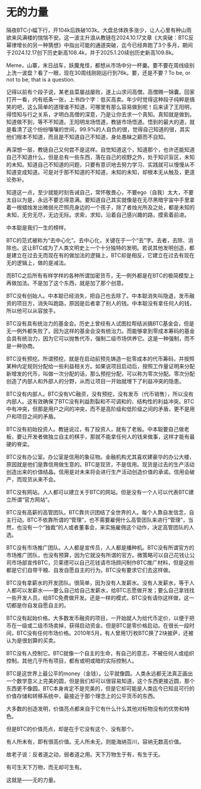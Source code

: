# 无的力量

隔夜BTC小幅下行，开104k后跌破103k。大盘总体跌多涨少，让人心里有种山雨欲来风满楼的惴惴不安。这一波主升浪从教链在2024.10.17文章《大突破：BTC反幂律增长的另一种猜想》中指出可能的通道突破，迄今已经奔跑了3个多月，期间于2024.12.17创下历史新高108.4k，并于2025.1.20续创历史新高109.8k。

Meme，山寨，末日战车，妖魔鬼怪，都想从市场中分一杯羹。要不要在周线级别上洗一波盘？看了一眼，现在30周线刚刚运行到76k。要，还是不要？To be, or not to be, that is a question.

记得以前有个段子说，某老韭菜屡战屡败，遂上山求问高僧。高僧赐一锦囊。回家打开一看，内有纸条一张，上书四个字：低买高卖。年少时觉得这种段子纯粹是搞笑的吧，这么简单的道理谁不知道，可哪里有那么容易做到呢！后来读了王阳明，得悟知与行之关系，才明白高僧的深意，乃是让你去求一个真知。真知就是做到。知道做不到，等不不知道。王阳明龙场悟道，教链市场悟道。悟到的最大的道，就是看清了这个纷纷嚷嚷的世间，99.9%的人自负的很，觉得自己知道的很，其实他们根本不知道，而且是不知道自己不知道，身处愚昧之巅而不自知。

再深想一层，教链自己又何尝不是这样。自觉知道这个，知道那个，也许还能知道自己不知道什么，但是总有一些东西，落在自己的视野之外，处于知识盲区，未知的未知。知道自己不知道的问题，只要有意识地去努力学习、实践就可以慢慢从不知道变成知道。可是对于那不知道的不知道，未知的未知，却根本无从触及，更遑论弥补。

知道这一点，至少就能时刻告诫自己，常怀敬畏心，不要ego（自我）太大，不要太自以为是，永远不要志得意满。要知道自己其实就像是在无尽黑暗宇宙中手里拿着一根蜡烛发出微弱光芒照亮身边的一个孩子，除了者烛光所及之处，都是未知的未知，无穷无尽，无边无际。求索，求知，沿着自己感兴趣的路，摸索着前进。

中本聪是我们一生的榜样。

BTC的范式被称为“去中心化”。去中心化，关键在于一个“去”字。去者，去除、消除也。这让BTC成为了人类文明史上一个十分独特的发明。若说其他发明创造，都是建立在过去无而现在有的做加法的逻辑上，BTC却是相反，它建立在过去有现在无的逻辑上，做的是减法。

而BTC之后所有有样学样的各种所谓加密货币，无一例外都是在BTC的极简模型上再做加法。不是加了这个东西，就是加了那个创意。

BTC没有创始人。中本聪已经消失，把自己也去除了。中本聪消失叫隐退，发币融资的项目方，消失叫跑路，原因是后者拿了别人的钱。中本聪没有拿任何人的钱，所以他可以从容放手。

BTC没有具有统治力的基金会。历史上曾经有人试图拉帮结派搞BTC基金会，但是无一例外都失败了。因为这样的基金会没有统治力。而能够拿到零成本筹码的基金会具有统治力，因为它可以抛售代币，强制二级市场供养它。这是一种强制，而不是一种协商。

BTC没有预挖。所谓预挖，就是在启动前预先铸造一批零成本的代币筹码，并按照某种内定规则分配给一些利益相关方。如果说项目启动后，按照工作量证明来分配新增发的代币，叫做一次分配的话，那么预挖分配，可以称为零次分配。零次分配创造了内部人和外部人的分野，从而让项目一开始就埋下了利益冲突的隐患。

BTC没有内部人。BTC没有VC融资，没有预挖，没有发币（代币销售），所以没有内部人。这有效确保了BTC没有利益割裂和不可调和的、结构性的利益冲突。BTC中有冲突，但那是用户之间的冲突，而不是高阶级和低阶级之间的矛盾，更不是用户和项目之间的矛盾。

BTC没有初始投资人。教链说过，有了投资人，就有了老板。中本聪要自己做老板，要让开发者做独立自主的棋手，那就不能拿任何人的钱来做事，这样才能有最硬的脊梁。

BTC没有办公室。办公室是信用的象征物。金融机构尤其喜欢建豪华的办公大楼，原因就是他们是靠信用做生意的。BTC是现货，不是信用。现货是过去的生产活动创造出来的价值结晶。信用是对未来将会进行生产活动创造价值的承诺。信用会破产，而现货从来不会。

BTC没有网站。人人都可以建立关于BTC的网站。但是没有一个人可以代表BTC建立所谓“官方网站”。

BTC没有高薪的高管团队。BTC靠共识团结了全世界的人。每个人靠自发信念，自主行动。BTC不依靠所谓的“管理”，也不需要雇佣什么高管团队来进行“管理”，当然，也没有一个“独裁”的人或者董事会，来实施雇佣这个动作，决定高管团队的人选。

BTC没有市场推广团队。人人都是宣传员，人人都是播种机。BTC没有所谓官方的市场推广团队，也没有预算，因为它就没有所谓的官方。微策略可以自己花钱让公司市场部宣传BTC，贝莱德可以自己花钱请市场顾问制作BTC推广材料，但是这些都是它们自带干粮、自发自愿自主的行为。BTC没有要求它们去这样做。

BTC没有拿薪水的开发团队。很简单，因为没有人发薪水。没有人发薪水，等于人人都可以发薪水——要么自己给自己发薪水，给BTC志愿做开发；要么自己拿钱找一些开发人员，给BTC免费做开发。还是一样的模式，BTC没有请你这样做，这一切都是你自发自愿自主的。

BTC没有起始价格。大多数发币融资的项目，一开始就人为给代币定价，以便于把币在一级或二级市场卖掉，获得启动资金。但是BTC是零价格启动。在很长一段时间，BTC没有任何市场价格。2010年5月，有人曾用1万枚BTC换了2块披萨，还被认为是很划算的买卖。

BTC没有人控制它。BTC就像一个自主的生命，有自己的意志，不被任何人或组织控制。其他几乎所有项目，都有或明或暗的实际控制人。

BTC是这世界上最公平的money（金钱）。公平就像圆。人类永远都无法真正画出一个数学意义上完美的圆，但是我们却可以很容易知道，这个东西更接近圆，那个东西更不像圆。BTC本身肯定不是完美的，但是它却可能是人类迄今已知且可行的价值存储和转移系统中，最接近于那个理念上的公平货币的东西。

大多数的创造发明，价值亮点都来自于它有什么什么其他对标物没有的优势和特色。

但是BTC的价值亮点，却是在于它没有这个、没有那个。

有人所未有，即有很高价值。无人所未无，则能海纳百川，容纳无数高价值。

故老子说：反者道之动，弱者道之用。天下万物生于有，有生于无。

有可生天下万物，而无却可生有。

这就是——无的力量。
